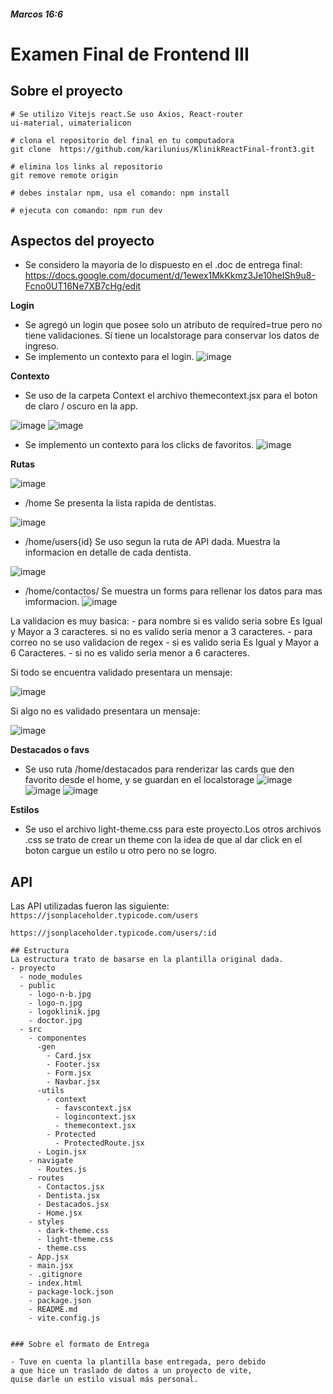 ##### Marcos 16:6

# Examen Final de Frontend III

## Sobre el proyecto

```
# Se utilizo Vitejs react.Se uso Axios, React-router
ui-material, uimaterialicon

# clona el repositorio del final en tu computadora
git clone  https://github.com/karilunius/KlinikReactFinal-front3.git

# elimina los links al repositorio 
git remove remote origin

# debes instalar npm, usa el comando: npm install

# ejecuta con comando: npm run dev
```

## Aspectos del proyecto

- Se considero la mayoria de lo dispuesto en el .doc de entrega final: 
https://docs.google.com/document/d/1ewex1MkKkmz3Je10heISh9u8-Fcno0UT16Ne7XB7cHg/edit

**Login**
- Se agregó un login que posee solo un atributo de required=true pero no tiene validaciones. Sí tiene un localstorage para conservar los datos de ingreso.
- Se implemento un contexto para el login.
![image](https://user-images.githubusercontent.com/93058053/230798225-77733035-2a9d-4558-aa34-3d8b8e366a0c.png)


**Contexto**
- Se uso de la carpeta Context el archivo themecontext.jsx para el boton de claro / oscuro en la app.

![image](https://user-images.githubusercontent.com/93058053/230798282-51cd6fe3-d5e7-43c7-802a-1b9a0dd90c8d.png)
![image](https://user-images.githubusercontent.com/93058053/230798300-3644ea7a-f505-46cd-a892-11e78f46744f.png)



- Se implemento un contexto para los clicks de favoritos. 
![image](https://user-images.githubusercontent.com/93058053/230798466-0a1d60f7-6461-42f2-8c9e-986b2dd7ce49.png)


**Rutas**

![image](https://user-images.githubusercontent.com/93058053/230798481-4e9a7438-aa23-43df-8757-dfd167c779e0.png)


- /home
Se presenta la lista rapida de dentistas.

![image](https://user-images.githubusercontent.com/93058053/230798587-929ca0bf-b910-4842-a890-283a5431576c.png)

- /home/users{id}
Se uso segun la ruta de API dada. Muestra la informacion en detalle de cada dentista.

![image](https://user-images.githubusercontent.com/93058053/230798612-9b58b1ff-310d-4f98-9834-aa4a8472b933.png)

- /home/contactos/
Se muestra un forms para rellenar los datos para mas imformacion. 
![image](https://user-images.githubusercontent.com/93058053/230798651-16bc8fa5-0eec-4366-a751-3fa7227f85fc.png)


La validacion es muy basica:
    - para nombre 
si es valido seria sobre Es Igual y Mayor a 3 caracteres.
si no es valido seria menor a 3 caracteres.
    - para correo
no se uso validacion de regex
       - si es valido seria Es Igual y Mayor a 6 Caracteres.
       - si no es valido seria menor a 6 caracteres.

Si todo se encuentra validado presentara un mensaje:

![image](https://user-images.githubusercontent.com/93058053/230798682-4f057d67-70f5-44d6-82f3-13f9bc13e1d0.png)

Si algo no es validado presentara un mensaje:

![image](https://user-images.githubusercontent.com/93058053/230798704-67bc0233-cda6-401d-9af3-0883919a1348.png)

**Destacados o favs**
- Se uso ruta /home/destacados para renderizar las cards que den favorito desde el home, y se guardan en el localstorage
![image](https://user-images.githubusercontent.com/93058053/230798740-0e680aa1-c228-4a17-b2ff-d0941f9cfffa.png)
![image](https://user-images.githubusercontent.com/93058053/230798749-2d0f5800-5208-4725-9b5f-8d2c067aa258.png)
![image](https://user-images.githubusercontent.com/93058053/230798767-04aec13c-30f7-4fc3-9fd0-90553fa25d05.png)


**Estilos**

- Se uso el archivo light-theme.css para este proyecto.Los otros archivos .css se trato de crear un theme con la idea de que al dar click en el boton cargue un estilo u otro pero no se logro.


## API

Las API utilizadas fueron las siguiente:
`https://jsonplaceholder.typicode.com/users`


`https://jsonplaceholder.typicode.com/users/:id`
```
## Estructura
La estructura trato de basarse en la plantilla original dada.
- proyecto
  - node_modules
  - public
    - logo-n-b.jpg
    - logo-n.jpg
    - logoklinik.jpg
    - doctor.jpg
  - src
    - componentes
      -gen 
        - Card.jsx
        - Footer.jsx
        - Form.jsx
        - Navbar.jsx
      -utils
        - context
          - favscontext.jsx
          - logincontext.jsx
          - themecontext.jsx
        - Protected
          - ProtectedRoute.jsx
      - Login.jsx
    - navigate
      - Routes.js
    - routes
      - Contactos.jsx
      - Dentista.jsx
      - Destacados.jsx
      - Home.jsx
    - styles
      - dark-theme.css
      - light-theme.css
      - theme.css
    - App.jsx
    - main.jsx
    - .gitignore
    - index.html
    - package-lock.json
    - package.json
    - README.md
    - vite.config.js


### Sobre el formato de Entrega

- Tuve en cuenta la plantilla base entregada, pero debido 
a que hice un traslado de datos a un proyecto de vite, 
quise darle un estilo visual más personal.

```
